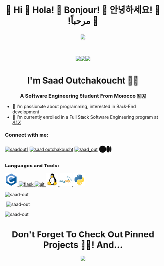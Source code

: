 # <p align="center">👋 Hi 👋 Hola! 👋 Bonjour! 👋 안녕하세요! 👋 !مرحباً 👋</p>

<div id="header" align="center">
  <img src="https://i.pinimg.com/originals/9f/75/a7/9f75a735e474d9b8c127fd5383717f44.gif" width="600"/>
</div>

# <p align="center"><img src="https://camo.githubusercontent.com/9ed64b042a76b8a97016e877cbaee0d6df224a148034afef658d841cf0cd1791/68747470733a2f2f63756c746f667468657061727479706172726f742e636f6d2f706172726f74732f68642f6c6170746f705f706172726f742e676966"/><img src="https://camo.githubusercontent.com/a6af43479d42a1a2fb5c9b40ee7c8cb4166fe525162357d400ee99afe3eac2fa/68747470733a2f2f63756c746f667468657061727479706172726f742e636f6d2f706172726f74732f68642f676974687562706172726f742e676966"/><img src="https://camo.githubusercontent.com/8d2e5ade67746708622cf493822701cc52ab670012770657881559c5b573541c/68747470733a2f2f63756c746f667468657061727479706172726f742e636f6d2f706172726f74732f68642f6d75737461636865706172726f742e676966"/></p>

<h1 align="center">I'm Saad Outchakoucht 🧑‍💻</h1>

<h3 align="center">A Software Engineering Student From Morocco 🇲🇦</h3>

- 🔭 I’m passionate about programming, interested in Back-End development
- 🌱 I’m currently enrolled in a Full Stack Software Engineering program at [*ALX*](https://www.alxafrica.com/)

<h3 align="left">Connect with me:</h3>
<p align="left">
<a href="https://twitter.com/saadout1" target="blank"><img align="center" src="https://raw.githubusercontent.com/rahuldkjain/github-profile-readme-generator/master/src/images/icons/Social/twitter.svg" alt="saadout1" height="30" width="40" /></a>
<a href="https://www.linkedin.com/in/saad-outchakoucht-1193b923b/" target="blank"><img align="center" src="https://raw.githubusercontent.com/rahuldkjain/github-profile-readme-generator/master/src/images/icons/Social/linked-in-alt.svg" alt="saad outchakoucht" height="30" width="40" /></a>
<a href="https://www.leetcode.com/saad_out" target="blank"><img align="center" src="https://raw.githubusercontent.com/rahuldkjain/github-profile-readme-generator/master/src/images/icons/Social/leet-code.svg" alt="saad_out" height="30" width="40" /></a>
<a href="https://medium.com/@outsaad03" target="blank"><img align="center" src="https://raw.githubusercontent.com/aissam-out/aissam-out/main/images/medium.png" alt="@outsaad" height="40" width="40" /></a>
</p>

<h3 align="left">Languages and Tools:</h3>
<p align="left"> <a href="https://www.cprogramming.com/" target="_blank" rel="noreferrer"> <img src="https://raw.githubusercontent.com/devicons/devicon/master/icons/c/c-original.svg" alt="c" width="40" height="40"/> </a> <a href="https://flask.palletsprojects.com/" target="_blank" rel="noreferrer"> <img src="https://www.vectorlogo.zone/logos/pocoo_flask/pocoo_flask-icon.svg" alt="flask" width="40" height="40"/> </a> <a href="https://git-scm.com/" target="_blank" rel="noreferrer"> <img src="https://www.vectorlogo.zone/logos/git-scm/git-scm-icon.svg" alt="git" width="40" height="40"/> </a> <a href="https://www.linux.org/" target="_blank" rel="noreferrer"> <img src="https://raw.githubusercontent.com/devicons/devicon/master/icons/linux/linux-original.svg" alt="linux" width="40" height="40"/> </a> <a href="https://www.mysql.com/" target="_blank" rel="noreferrer"> <img src="https://raw.githubusercontent.com/devicons/devicon/master/icons/mysql/mysql-original-wordmark.svg" alt="mysql" width="40" height="40"/> </a> <a href="https://www.python.org" target="_blank" rel="noreferrer"> <img src="https://raw.githubusercontent.com/devicons/devicon/master/icons/python/python-original.svg" alt="python" width="40" height="40"/> </a> </p>

<p><img align="center" src="https://github-readme-stats.vercel.app/api/top-langs?username=saad-out&show_icons=true&locale=en&layout=compact" alt="saad-out" /></p>

<p>&nbsp;<img align="center" src="https://github-readme-stats.vercel.app/api?username=saad-out&show_icons=true&locale=en" alt="saad-out" /></p>

<p><img align="center" src="https://github-readme-streak-stats.herokuapp.com/?user=saad-out&" alt="saad-out" /></p>

<h1 align="center">Don't Forget To Check Out Pinned Projects 🧑‍💻! And...</h1>


<div id="header" align="center">
  <img src="https://media.giphy.com/media/kaBU6pgv0OsPHz2yxy/giphy.gif"/>
</div>
